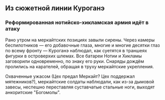 ## Из сюжетной линии Куроганэ
### Реформированная нотийско-хикламская армия идёт в атаку

Рано утром на меркайтских позициях завыли сирены. Через камеры беспилотников — его добавочные глаза, многие и многие десятки глаз по всему фронту — Куроганэ наблюдал, как суетятся в траншеях фигурки в островерхих шлемах. Все батареи Нотии и Хикламы заговорили одновременно, по знаку его руки. Снаряды дождём пролились на карателей, обращая в труху меркайтские укрепления.

Охваченные ужасом (Цех предал Меркайт? Цех поддержал мятежников?), меркайтские солдаты наблюдали, как из-за дымовой завесы, неспешно переставляя суставчатые стальные ноги, выходят анкоритские "Богомолы". 
